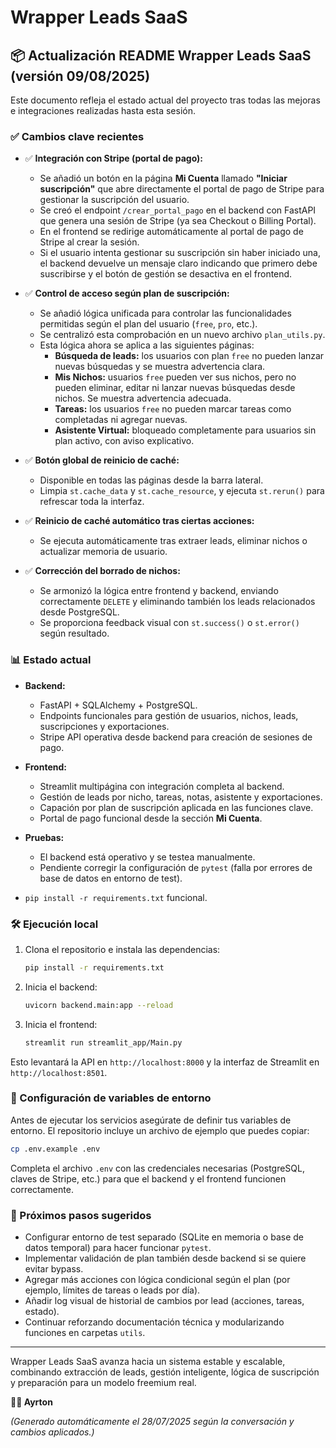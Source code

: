 # Wrapper Leads SaaS

## 📦 Actualización README Wrapper Leads SaaS (versión 09/08/2025)

Este documento refleja el estado actual del proyecto tras todas las mejoras e integraciones realizadas hasta esta sesión.

### ✅ Cambios clave recientes

- ✅ **Integración con Stripe (portal de pago):**
  - Se añadió un botón en la página **Mi Cuenta** llamado **"Iniciar suscripción"** que abre directamente el portal de pago de Stripe para gestionar la suscripción del usuario.
  - Se creó el endpoint `/crear_portal_pago` en el backend con FastAPI que genera una sesión de Stripe (ya sea Checkout o Billing Portal).
  - En el frontend se redirige automáticamente al portal de pago de Stripe al crear la sesión.
  - Si el usuario intenta gestionar su suscripción sin haber iniciado una, el backend devuelve un mensaje claro indicando que primero debe suscribirse y el botón de gestión se desactiva en el frontend.

- ✅ **Control de acceso según plan de suscripción:**
  - Se añadió lógica unificada para controlar las funcionalidades permitidas según el plan del usuario (`free`, `pro`, etc.).
  - Se centralizó esta comprobación en un nuevo archivo `plan_utils.py`.
  - Esta lógica ahora se aplica a las siguientes páginas:
    - **Búsqueda de leads:** los usuarios con plan `free` no pueden lanzar nuevas búsquedas y se muestra advertencia clara.
    - **Mis Nichos:** usuarios `free` pueden ver sus nichos, pero no pueden eliminar, editar ni lanzar nuevas búsquedas desde nichos. Se muestra advertencia adecuada.
    - **Tareas:** los usuarios `free` no pueden marcar tareas como completadas ni agregar nuevas.
    - **Asistente Virtual:** bloqueado completamente para usuarios sin plan activo, con aviso explicativo.

- ✅ **Botón global de reinicio de caché:**
  - Disponible en todas las páginas desde la barra lateral.
  - Limpia `st.cache_data` y `st.cache_resource`, y ejecuta `st.rerun()` para refrescar toda la interfaz.

- ✅ **Reinicio de caché automático tras ciertas acciones:**
  - Se ejecuta automáticamente tras extraer leads, eliminar nichos o actualizar memoria de usuario.

- ✅ **Corrección del borrado de nichos:**
  - Se armonizó la lógica entre frontend y backend, enviando correctamente `DELETE` y eliminando también los leads relacionados desde PostgreSQL.
  - Se proporciona feedback visual con `st.success()` o `st.error()` según resultado.

### 📊 Estado actual

- **Backend:**
  - FastAPI + SQLAlchemy + PostgreSQL.
  - Endpoints funcionales para gestión de usuarios, nichos, leads, suscripciones y exportaciones.
  - Stripe API operativa desde backend para creación de sesiones de pago.

- **Frontend:**
  - Streamlit multipágina con integración completa al backend.
  - Gestión de leads por nicho, tareas, notas, asistente y exportaciones.
  - Capación por plan de suscripción aplicada en las funciones clave.
  - Portal de pago funcional desde la sección **Mi Cuenta**.

- **Pruebas:**
  - El backend está operativo y se testea manualmente.
  - Pendiente corregir la configuración de `pytest` (falla por errores de base de datos en entorno de test).
- `pip install -r requirements.txt` funcional.

### 🛠️ Ejecución local

1. Clona el repositorio e instala las dependencias:

   ```bash
   pip install -r requirements.txt
   ```

2. Inicia el backend:

   ```bash
   uvicorn backend.main:app --reload
   ```

3. Inicia el frontend:

   ```bash
   streamlit run streamlit_app/Main.py
   ```

Esto levantará la API en `http://localhost:8000` y la interfaz de Streamlit en `http://localhost:8501`.

### 🔑 Configuración de variables de entorno

Antes de ejecutar los servicios asegúrate de definir tus variables de entorno. El repositorio incluye un archivo de ejemplo que puedes copiar:

```bash
cp .env.example .env
```

Completa el archivo `.env` con las credenciales necesarias (PostgreSQL, claves de Stripe, etc.) para que el backend y el frontend funcionen correctamente.

### 🚀 Próximos pasos sugeridos

- Configurar entorno de test separado (SQLite en memoria o base de datos temporal) para hacer funcionar `pytest`.
- Implementar validación de plan también desde backend si se quiere evitar bypass.
- Agregar más acciones con lógica condicional según el plan (por ejemplo, límites de tareas o leads por día).
- Añadir log visual de historial de cambios por lead (acciones, tareas, estado).
- Continuar reforzando documentación técnica y modularizando funciones en carpetas `utils`.

---

Wrapper Leads SaaS avanza hacia un sistema estable y escalable, combinando extracción de leads, gestión inteligente, lógica de suscripción y preparación para un modelo freemium real.

**👨‍💻 Ayrton**

*(Generado automáticamente el 28/07/2025 según la conversación y cambios aplicados.)*
